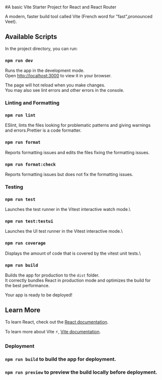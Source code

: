 #A basic Vite Starter Project for React and React Router

A modern, faster build tool called Vite (French word for "fast",pronounced Veet).

## Available Scripts

In the project directory, you can run:

### `npm run dev`

Runs the app in the development mode.\
Open [http://localhost:3000](http://localhost:3000) to view it in your browser.

The page will hot reload when you make changes.\
You may also see lint errors and other errors in the console.

### Linting and Formatting

### `npm run lint`

ESlint, lints the files looking for problematic patterns and giving warnings and errors.Prettier is a code formatter.

### `npm run format`

Reports formatting issues and edits the files fixing the formatting issues.

### `npm run format:check`

Reports formatting issues but does not fix the formatting issues.

### Testing

### `npm run test`

Launches the test runner in the Vitest interactive watch mode.\

### `npm run test:testui`

Launches the UI test runner in the Vitest interactive mode.\

### `npm run coverage `

Displays the amount of code that is covered by the vitest unit tests.\

### `npm run build`

Builds the app for production to the `dist` folder.\
It correctly bundles React in production mode and optimizes the build for the best performance.

Your app is ready to be deployed!

## Learn More

To learn React, check out the [React documentation](https://reactjs.org/).

To learn more about Vite ⚡, [Vite documentation](https://vite.dev).

### Deployment

### `npm run build` to build the app for deployment.

### `npm run preview` to preview the build locally before deployment.
